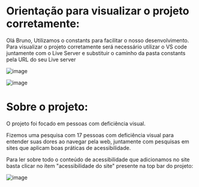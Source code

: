 # Orientação para visualizar o projeto corretamente:

Olá Bruno, Utilizamos o constants para facilitar o nosso desenvolvimento. 
Para visualizar o projeto corretamente será necessário utilizar o VS code juntamente com o Live Server e substituir o caminho da pasta constants pela URL do seu Live server

![image](https://user-images.githubusercontent.com/79736834/117735200-5f488e00-b1cb-11eb-8e15-804e1a0539ea.png)

![image](https://user-images.githubusercontent.com/79736834/117734975-f7924300-b1ca-11eb-95a0-ec11c24c88be.png)

# Sobre o projeto:

O projeto foi focado em pessoas com deficiência visual.

Fizemos uma pesquisa com 17 pessoas com deficiência visual para entender suas dores ao navegar pela web, juntamente com pesquisas em sites que aplicam boas práticas de acessibilidade.

Para ler sobre todo o conteúdo de acessibilidade que adicionamos no site basta clicar no item "acessibilidade do site" presente na top bar do projeto:

![image](https://user-images.githubusercontent.com/79736834/117735718-66bc6700-b1cc-11eb-829c-5124c518d267.png)
